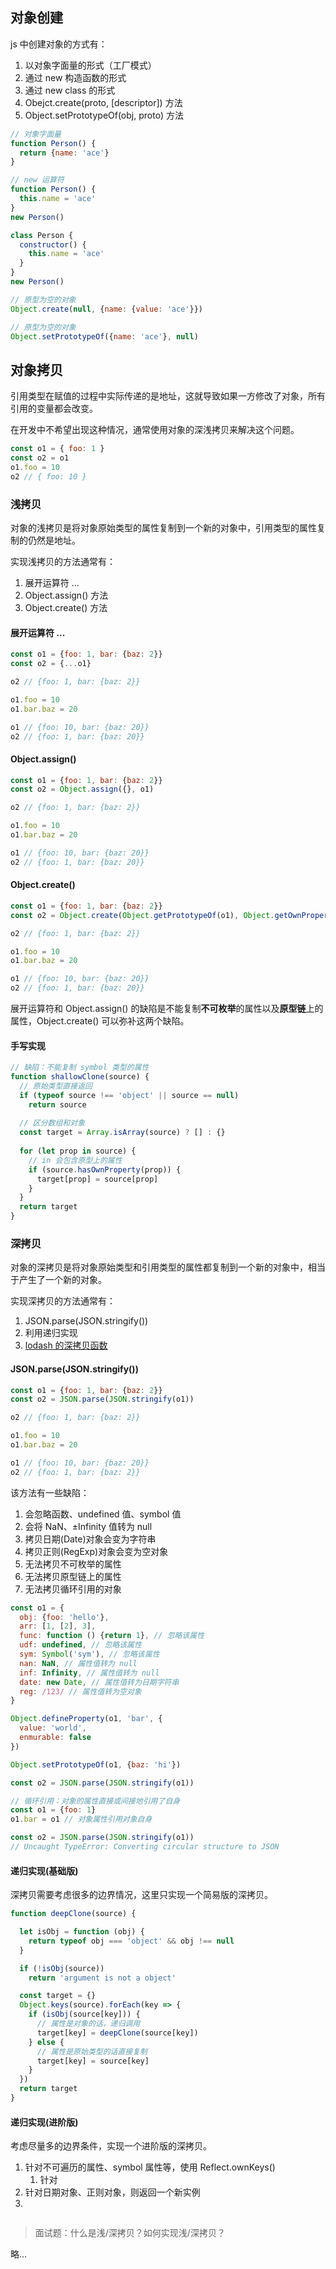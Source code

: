 ## 对象创建

js 中创建对象的方式有：

1. 以对象字面量的形式（工厂模式）
2. 通过 new 构造函数的形式
3. 通过 new class 的形式
4. Obejct.create(proto, [descriptor]) 方法
5. Object.setPrototypeOf(obj, proto) 方法

```js
// 对象字面量
function Person() {
  return {name: 'ace'}
}

// new 运算符
function Person() {
  this.name = 'ace'
}
new Person()

class Person {
  constructor() {
    this.name = 'ace'
  }
}
new Person()

// 原型为空的对象
Object.create(null, {name: {value: 'ace'}})

// 原型为空的对象
Object.setPrototypeOf({name: 'ace'}, null)
```

## 对象拷贝

引用类型在赋值的过程中实际传递的是地址，这就导致如果一方修改了对象，所有引用的变量都会改变。

在开发中不希望出现这种情况，通常使用对象的深浅拷贝来解决这个问题。

```js
const o1 = { foo: 1 }
const o2 = o1
o1.foo = 10
o2 // { foo: 10 }
```

### 浅拷贝

对象的浅拷贝是将对象原始类型的属性复制到一个新的对象中，引用类型的属性复制的仍然是地址。

实现浅拷贝的方法通常有：

1. 展开运算符 ...
2. Object.assign() 方法
3. Object.create() 方法

#### 展开运算符 ...

```js
const o1 = {foo: 1, bar: {baz: 2}}
const o2 = {...o1}

o2 // {foo: 1, bar: {baz: 2}}

o1.foo = 10
o1.bar.baz = 20

o1 // {foo: 10, bar: {baz: 20}}
o2 // {foo: 1, bar: {baz: 20}}
```

#### Object.assign()

```js
const o1 = {foo: 1, bar: {baz: 2}}
const o2 = Object.assign({}, o1)

o2 // {foo: 1, bar: {baz: 2}}

o1.foo = 10
o1.bar.baz = 20

o1 // {foo: 10, bar: {baz: 20}}
o2 // {foo: 1, bar: {baz: 20}}
```

#### Object.create()

```js
const o1 = {foo: 1, bar: {baz: 2}}
const o2 = Object.create(Object.getPrototypeOf(o1), Object.getOwnPropertyDescriptors(o1))

o2 // {foo: 1, bar: {baz: 2}}

o1.foo = 10
o1.bar.baz = 20

o1 // {foo: 10, bar: {baz: 20}}
o2 // {foo: 1, bar: {baz: 20}}
```

展开运算符和 Object.assign() 的缺陷是不能复制**不可枚举**的属性以及**原型链**上的属性，Object.create() 可以弥补这两个缺陷。

#### 手写实现

```js
// 缺陷：不能复制 symbol 类型的属性
function shallowClone(source) {
  // 原始类型直接返回
  if (typeof source !== 'object' || source == null)
    return source
  
  // 区分数组和对象
  const target = Array.isArray(source) ? [] : {}
  
  for (let prop in source) {
    // in 会包含原型上的属性
    if (source.hasOwnProperty(prop)) {
      target[prop] = source[prop]
    }
  }
  return target
}
```

### 深拷贝

对象的深拷贝是将对象原始类型和引用类型的属性都复制到一个新的对象中，相当于产生了一个新的对象。

实现深拷贝的方法通常有：

1. JSON.parse(JSON.stringify())
2. 利用递归实现
3. [lodash 的深拷贝函数](https://lodash.com/docs#cloneDeep)

#### JSON.parse(JSON.stringify())

```js
const o1 = {foo: 1, bar: {baz: 2}}
const o2 = JSON.parse(JSON.stringify(o1))

o2 // {foo: 1, bar: {baz: 2}}

o1.foo = 10
o1.bar.baz = 20

o1 // {foo: 10, bar: {baz: 20}}
o2 // {foo: 1, bar: {baz: 2}}
```

该方法有一些缺陷：

1. 会忽略函数、undefined 值、symbol 值
2. 会将 NaN、±Infinity 值转为 null
3. 拷贝日期(Date)对象会变为字符串
4. 拷贝正则(RegExp)对象会变为空对象
5. 无法拷贝不可枚举的属性
6. 无法拷贝原型链上的属性
7. 无法拷贝循环引用的对象

```js
const o1 = {
  obj: {foo: 'hello'},
  arr: [1, [2], 3],
  func: function () {return 1}, // 忽略该属性
  udf: undefined, // 忽略该属性
  sym: Symbol('sym'), // 忽略该属性
  nan: NaN, // 属性值转为 null
  inf: Infinity, // 属性值转为 null
  date: new Date, // 属性值转为日期字符串
  reg: /123/ // 属性值转为空对象
}

Object.defineProperty(o1, 'bar', {
  value: 'world',
  enmurable: false
})

Object.setPrototypeOf(o1, {baz: 'hi'})

const o2 = JSON.parse(JSON.stringify(o1))
```

```js
// 循环引用：对象的属性直接或间接地引用了自身
const o1 = {foo: 1}
o1.bar = o1 // 对象属性引用对象自身

const o2 = JSON.parse(JSON.stringify(o1))
// Uncaught TypeError: Converting circular structure to JSON
```

#### 递归实现(基础版)

深拷贝需要考虑很多的边界情况，这里只实现一个简易版的深拷贝。

```js
function deepClone(source) {

  let isObj = function (obj) {
    return typeof obj === 'object' && obj !== null
  }

  if (!isObj(source))
    return 'argument is not a object'

  const target = {}
  Object.keys(source).forEach(key => {
    if (isObj(source[key])) {
      // 属性是对象的话，递归调用
      target[key] = deepClone(source[key])
    } else {
      // 属性是原始类型的话直接复制
      target[key] = source[key]
    }
  })
  return target
}
```

#### 递归实现(进阶版)

考虑尽量多的边界条件，实现一个进阶版的深拷贝。

1. 针对不可遍历的属性、symbol 属性等，使用 Reflect.ownKeys()
   1. 针对
2. 针对日期对象、正则对象，则返回一个新实例
3. 

```js
```



> 面试题：什么是浅/深拷贝？如何实现浅/深拷贝？

略...

